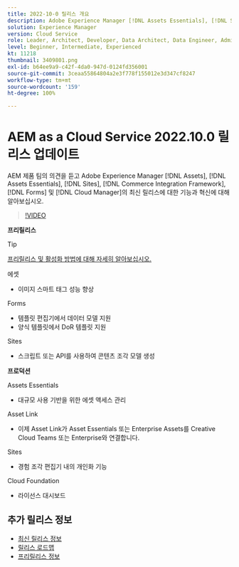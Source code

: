 ```yaml
---
title: 2022-10-0 릴리스 개요
description: Adobe Experience Manager [!DNL Assets Essentials], [!DNL Sites], [!DNL Screens], [!DNL Forms] 및 [!DNL Cloud Foundation]에 대한 2022-10-0 릴리스의 최신 기능과 혁신에 대해 알아보십시오.
solution: Experience Manager
version: Cloud Service
role: Leader, Architect, Developer, Data Architect, Data Engineer, Admin, User
level: Beginner, Intermediate, Experienced
kt: 11218
thumbnail: 3409801.png
exl-id: b64ee9a9-c42f-4da0-947d-0124fd356001
source-git-commit: 3ceaa55864804a2e3f778f155012e3d347cf8247
workflow-type: tm+mt
source-wordcount: '159'
ht-degree: 100%

---
```


# AEM as a Cloud Service 2022.10.0 릴리스 업데이트

AEM 제품 팀의 의견을 듣고 Adobe Experience Manager [!DNL Assets], [!DNL Assets Essentials], [!DNL Sites], [!DNL Commerce Integration Framework], [!DNL Forms] 및 [!DNL Cloud Manager]의 최신 릴리스에 대한 기능과 혁신에 대해 알아보십시오.

>[!VIDEO](https://video.tv.adobe.com/v/3409801/?quality=12&learn=on)

**프리릴리스**

>[!TIP]
>
>[프리릴리스 및 활성화 방법에 대해 자세히 알아보십시오.](https://experienceleague.adobe.com/docs/experience-manager-cloud-service/content/release-notes/prerelease.html)

에셋

* 이미지 스마트 태그 성능 향상

Forms

* 템플릿 편집기에서 데이터 모델 지원
* 양식 템플릿에서 DoR 템플릿 지원

Sites

* 스크립트 또는 API를 사용하여 콘텐츠 조각 모델 생성

**프로덕션**

Assets Essentials

* 대규모 사용 기반을 위한 에셋 액세스 관리

Asset Link

* 이제 Asset Link가 Asset Essentials 또는 Enterprise Assets를 Creative Cloud Teams 또는 Enterprise와 연결합니다.

Sites

* 경험 조각 편집기 내의 개인화 기능

Cloud Foundation

* 라이선스 대시보드

<!--- Have questions about the release?  Discuss the release in [Experience League Communities](https://adobe.ly/3paYDAo) --->

## 추가 릴리스 정보

* [최신 릴리스 정보](https://experienceleague.adobe.com/docs/experience-manager-cloud-service/content/release-notes/home.html)
* [릴리스 로드맵](https://experienceleague.adobe.com/docs/experience-manager-release-information/aem-release-updates/update-releases-roadmap.html)
* [프리릴리스 정보](https://experienceleague.adobe.com/docs/experience-manager-cloud-service/content/release-notes/prerelease.html)

